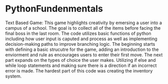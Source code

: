 # PythonFundenmentals
Text Based Game: 
  This game highlights creativity by emersing a user into a campus of a school. The goal is to         collect all of the items before facing the final boss in the last room.
  The code utilizes basic functions of python including how user input is caputed and process as       well as implementing decision-making paths to improve branching logic.
  The beginning starts with defining a basic strucutre for the game, adding an introduction to the enviorment and rule as encourages users to enter their first move.
  The next part expands on the types of choice the user makes. Utilizing if else and while loop statements and making sure there is a direction if an incorrect error is made.
  The hardest part of this code was creating the inventory system. 
